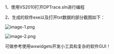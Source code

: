 1、使用VS2010打开DPTrace.sln进行编程

2、生成的软件exe以及打开txt数据的部分截图如下：

![image-1.png](./image-1.png)

![image-2.png](./image-2.png)

可做参考使用wxwidgets开发小工具和复杂的软件GUI！
